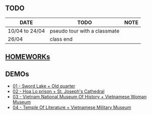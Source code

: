 ## TODO
|DATE|TODO|NOTE|
|---|---|---|
|10/04 to 24/04|pseudo tour with a classmate||
|26/04|class end||

## [HOMEWORKs](hw-sum.md)


## DEMOs
- [01 - Sword Lake + Old quarter](reports/demo01.md)
- [02 - Hoa Lo prison + St. Joseph's Cathedral](reports/demo02.md)
- [03 - Vietnam National Museum Of History + Vietnamese Woman Museum](reports/demo03.md)
- [04 - Temple Of Literature + Vietnamese Military Museum](reports/demo04.md)
